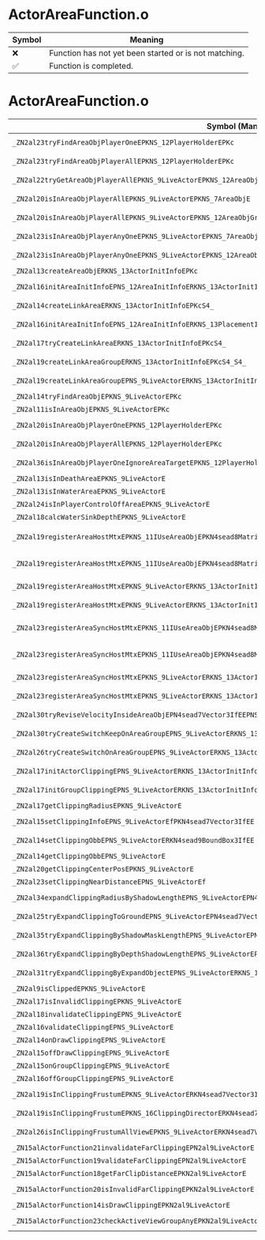# ActorAreaFunction.o
| Symbol | Meaning 
| ------------- | ------------- 
| :x: | Function has not yet been started or is not matching. 
| :white_check_mark: | Function is completed. 


# ActorAreaFunction.o
| Symbol (Mangled) | Symbol (Demangled) | Decompiled? |
| ------------- |  ------------- | ------------- |
| `_ZN2al23tryFindAreaObjPlayerOneEPKNS_12PlayerHolderEPKc` | `al::tryFindAreaObjPlayerOne(al::PlayerHolder const*,char const*)` | :white_check_mark: |
| `_ZN2al23tryFindAreaObjPlayerAllEPKNS_12PlayerHolderEPKc` | `al::tryFindAreaObjPlayerAll(al::PlayerHolder const*,char const*)` | :white_check_mark: |
| `_ZN2al22tryGetAreaObjPlayerAllEPKNS_9LiveActorEPKNS_12AreaObjGroupE` | `al::tryGetAreaObjPlayerAll(al::LiveActor const*,al::AreaObjGroup const*)` | :white_check_mark: |
| `_ZN2al20isInAreaObjPlayerAllEPKNS_9LiveActorEPKNS_7AreaObjE` | `al::isInAreaObjPlayerAll(al::LiveActor const*,al::AreaObj const*)` | :white_check_mark: |
| `_ZN2al20isInAreaObjPlayerAllEPKNS_9LiveActorEPKNS_12AreaObjGroupE` | `al::isInAreaObjPlayerAll(al::LiveActor const*,al::AreaObjGroup const*)` | :white_check_mark: |
| `_ZN2al23isInAreaObjPlayerAnyOneEPKNS_9LiveActorEPKNS_7AreaObjE` | `al::isInAreaObjPlayerAnyOne(al::LiveActor const*,al::AreaObj const*)` | :white_check_mark: |
| `_ZN2al23isInAreaObjPlayerAnyOneEPKNS_9LiveActorEPKNS_12AreaObjGroupE` | `al::isInAreaObjPlayerAnyOne(al::LiveActor const*,al::AreaObjGroup const*)` | :white_check_mark: |
| `_ZN2al13createAreaObjERKNS_13ActorInitInfoEPKc` | `al::createAreaObj(al::ActorInitInfo const&,char const*)` | :white_check_mark: |
| `_ZN2al16initAreaInitInfoEPNS_12AreaInitInfoERKNS_13ActorInitInfoE` | `al::initAreaInitInfo(al::AreaInitInfo *,al::ActorInitInfo const&)` | :white_check_mark: |
| `_ZN2al14createLinkAreaERKNS_13ActorInitInfoEPKcS4_` | `al::createLinkArea(al::ActorInitInfo const&,char const*,char const*)` | :white_check_mark: |
| `_ZN2al16initAreaInitInfoEPNS_12AreaInitInfoERKNS_13PlacementInfoERKNS_13ActorInitInfoE` | `al::initAreaInitInfo(al::AreaInitInfo *,al::PlacementInfo const&,al::ActorInitInfo const&)` | :white_check_mark: |
| `_ZN2al17tryCreateLinkAreaERKNS_13ActorInitInfoEPKcS4_` | `al::tryCreateLinkArea(al::ActorInitInfo const&,char const*,char const*)` | :white_check_mark: |
| `_ZN2al19createLinkAreaGroupERKNS_13ActorInitInfoEPKcS4_S4_` | `al::createLinkAreaGroup(al::ActorInitInfo const&,char const*,char const*,char const*)` | :white_check_mark: |
| `_ZN2al19createLinkAreaGroupEPNS_9LiveActorERKNS_13ActorInitInfoEPKcS6_S6_` | `al::createLinkAreaGroup(al::LiveActor *,al::ActorInitInfo const&,char const*,char const*,char const*)` | :white_check_mark: |
| `_ZN2al14tryFindAreaObjEPKNS_9LiveActorEPKc` | `al::tryFindAreaObj(al::LiveActor const*,char const*)` | :white_check_mark: |
| `_ZN2al11isInAreaObjEPKNS_9LiveActorEPKc` | `al::isInAreaObj(al::LiveActor const*,char const*)` | :white_check_mark: |
| `_ZN2al20isInAreaObjPlayerOneEPKNS_12PlayerHolderEPKc` | `al::isInAreaObjPlayerOne(al::PlayerHolder const*,char const*)` | :white_check_mark: |
| `_ZN2al20isInAreaObjPlayerAllEPKNS_12PlayerHolderEPKc` | `al::isInAreaObjPlayerAll(al::PlayerHolder const*,char const*)` | :white_check_mark: |
| `_ZN2al36isInAreaObjPlayerOneIgnoreAreaTargetEPKNS_12PlayerHolderEPKc` | `al::isInAreaObjPlayerOneIgnoreAreaTarget(al::PlayerHolder const*,char const*)` | :white_check_mark: |
| `_ZN2al13isInDeathAreaEPKNS_9LiveActorE` | `al::isInDeathArea(al::LiveActor const*)` | :white_check_mark: |
| `_ZN2al13isInWaterAreaEPKNS_9LiveActorE` | `al::isInWaterArea(al::LiveActor const*)` | :white_check_mark: |
| `_ZN2al24isInPlayerControlOffAreaEPKNS_9LiveActorE` | `al::isInPlayerControlOffArea(al::LiveActor const*)` | :white_check_mark: |
| `_ZN2al18calcWaterSinkDepthEPKNS_9LiveActorE` | `al::calcWaterSinkDepth(al::LiveActor const*)` | :white_check_mark: |
| `_ZN2al19registerAreaHostMtxEPKNS_11IUseAreaObjEPKN4sead8Matrix34IfEERKNS_13ActorInitInfoE` | `al::registerAreaHostMtx(al::IUseAreaObj const*,sead::Matrix34<float> const*,al::ActorInitInfo const&)` | :white_check_mark: |
| `_ZN2al19registerAreaHostMtxEPKNS_11IUseAreaObjEPKN4sead8Matrix34IfEERKNS_13ActorInitInfoERKNS_13ValidatorBaseE` | `al::registerAreaHostMtx(al::IUseAreaObj const*,sead::Matrix34<float> const*,al::ActorInitInfo const&,al::ValidatorBase const&)` | :white_check_mark: |
| `_ZN2al19registerAreaHostMtxEPKNS_9LiveActorERKNS_13ActorInitInfoE` | `al::registerAreaHostMtx(al::LiveActor const*,al::ActorInitInfo const&)` | :white_check_mark: |
| `_ZN2al19registerAreaHostMtxEPKNS_9LiveActorERKNS_13ActorInitInfoERKNS_13ValidatorBaseE` | `al::registerAreaHostMtx(al::LiveActor const*,al::ActorInitInfo const&,al::ValidatorBase const&)` | :white_check_mark: |
| `_ZN2al23registerAreaSyncHostMtxEPKNS_11IUseAreaObjEPKN4sead8Matrix34IfEERKNS_13ActorInitInfoE` | `al::registerAreaSyncHostMtx(al::IUseAreaObj const*,sead::Matrix34<float> const*,al::ActorInitInfo const&)` | :white_check_mark: |
| `_ZN2al23registerAreaSyncHostMtxEPKNS_11IUseAreaObjEPKN4sead8Matrix34IfEERKNS_13ActorInitInfoERKNS_13ValidatorBaseE` | `al::registerAreaSyncHostMtx(al::IUseAreaObj const*,sead::Matrix34<float> const*,al::ActorInitInfo const&,al::ValidatorBase const&)` | :white_check_mark: |
| `_ZN2al23registerAreaSyncHostMtxEPKNS_9LiveActorERKNS_13ActorInitInfoE` | `al::registerAreaSyncHostMtx(al::LiveActor const*,al::ActorInitInfo const&)` | :white_check_mark: |
| `_ZN2al23registerAreaSyncHostMtxEPKNS_9LiveActorERKNS_13ActorInitInfoERKNS_13ValidatorBaseE` | `al::registerAreaSyncHostMtx(al::LiveActor const*,al::ActorInitInfo const&,al::ValidatorBase const&)` | :white_check_mark: |
| `_ZN2al30tryReviseVelocityInsideAreaObjEPN4sead7Vector3IfEEPNS_9LiveActorEPNS_12AreaObjGroupEPKNS_7AreaObjE` | `al::tryReviseVelocityInsideAreaObj(sead::Vector3<float> *,al::LiveActor *,al::AreaObjGroup *,al::AreaObj const*)` | :white_check_mark: |
| `_ZN2al30tryCreateSwitchKeepOnAreaGroupEPNS_9LiveActorERKNS_13ActorInitInfoE` | `al::tryCreateSwitchKeepOnAreaGroup(al::LiveActor *,al::ActorInitInfo const&)` | :white_check_mark: |
| `_ZN2al26tryCreateSwitchOnAreaGroupEPNS_9LiveActorERKNS_13ActorInitInfoE` | `al::tryCreateSwitchOnAreaGroup(al::LiveActor *,al::ActorInitInfo const&)` | :white_check_mark: |
| `_ZN2al17initActorClippingEPNS_9LiveActorERKNS_13ActorInitInfoE` | `al::initActorClipping(al::LiveActor *,al::ActorInitInfo const&)` | :white_check_mark: |
| `_ZN2al17initGroupClippingEPNS_9LiveActorERKNS_13ActorInitInfoE` | `al::initGroupClipping(al::LiveActor *,al::ActorInitInfo const&)` | :white_check_mark: |
| `_ZN2al17getClippingRadiusEPKNS_9LiveActorE` | `al::getClippingRadius(al::LiveActor const*)` | :white_check_mark: |
| `_ZN2al15setClippingInfoEPNS_9LiveActorEfPKN4sead7Vector3IfEE` | `al::setClippingInfo(al::LiveActor *,float,sead::Vector3<float> const*)` | :white_check_mark: |
| `_ZN2al14setClippingObbEPNS_9LiveActorERKN4sead9BoundBox3IfEE` | `al::setClippingObb(al::LiveActor *,sead::BoundBox3<float> const&)` | :white_check_mark: |
| `_ZN2al14getClippingObbEPNS_9LiveActorE` | `al::getClippingObb(al::LiveActor *)` | :white_check_mark: |
| `_ZN2al20getClippingCenterPosEPKNS_9LiveActorE` | `al::getClippingCenterPos(al::LiveActor const*)` | :white_check_mark: |
| `_ZN2al23setClippingNearDistanceEPNS_9LiveActorEf` | `al::setClippingNearDistance(al::LiveActor *,float)` | :white_check_mark: |
| `_ZN2al34expandClippingRadiusByShadowLengthEPNS_9LiveActorEPN4sead7Vector3IfEEf` | `al::expandClippingRadiusByShadowLength(al::LiveActor *,sead::Vector3<float> *,float)` | :white_check_mark: |
| `_ZN2al25tryExpandClippingToGroundEPNS_9LiveActorEPN4sead7Vector3IfEEf` | `al::tryExpandClippingToGround(al::LiveActor *,sead::Vector3<float> *,float)` | :white_check_mark: |
| `_ZN2al35tryExpandClippingByShadowMaskLengthEPNS_9LiveActorEPN4sead7Vector3IfEE` | `al::tryExpandClippingByShadowMaskLength(al::LiveActor *,sead::Vector3<float> *)` | :white_check_mark: |
| `_ZN2al36tryExpandClippingByDepthShadowLengthEPNS_9LiveActorEPN4sead7Vector3IfEE` | `al::tryExpandClippingByDepthShadowLength(al::LiveActor *,sead::Vector3<float> *)` | :white_check_mark: |
| `_ZN2al31tryExpandClippingByExpandObjectEPNS_9LiveActorERKNS_13ActorInitInfoE` | `al::tryExpandClippingByExpandObject(al::LiveActor *,al::ActorInitInfo const&)` | :white_check_mark: |
| `_ZN2al9isClippedEPKNS_9LiveActorE` | `al::isClipped(al::LiveActor const*)` | :white_check_mark: |
| `_ZN2al17isInvalidClippingEPKNS_9LiveActorE` | `al::isInvalidClipping(al::LiveActor const*)` | :white_check_mark: |
| `_ZN2al18invalidateClippingEPNS_9LiveActorE` | `al::invalidateClipping(al::LiveActor *)` | :white_check_mark: |
| `_ZN2al16validateClippingEPNS_9LiveActorE` | `al::validateClipping(al::LiveActor *)` | :white_check_mark: |
| `_ZN2al14onDrawClippingEPNS_9LiveActorE` | `al::onDrawClipping(al::LiveActor *)` | :white_check_mark: |
| `_ZN2al15offDrawClippingEPNS_9LiveActorE` | `al::offDrawClipping(al::LiveActor *)` | :white_check_mark: |
| `_ZN2al15onGroupClippingEPNS_9LiveActorE` | `al::onGroupClipping(al::LiveActor *)` | :white_check_mark: |
| `_ZN2al16offGroupClippingEPNS_9LiveActorE` | `al::offGroupClipping(al::LiveActor *)` | :white_check_mark: |
| `_ZN2al19isInClippingFrustumEPKNS_9LiveActorERKN4sead7Vector3IfEEffi` | `al::isInClippingFrustum(al::LiveActor const*,sead::Vector3<float> const&,float,float,int)` | :white_check_mark: |
| `_ZN2al19isInClippingFrustumEPKNS_16ClippingDirectorERKN4sead7Vector3IfEEffi` | `al::isInClippingFrustum(al::ClippingDirector const*,sead::Vector3<float> const&,float,float,int)` | :white_check_mark: |
| `_ZN2al26isInClippingFrustumAllViewEPKNS_9LiveActorERKN4sead7Vector3IfEEff` | `al::isInClippingFrustumAllView(al::LiveActor const*,sead::Vector3<float> const&,float,float)` | :white_check_mark: |
| `_ZN15alActorFunction21invalidateFarClippingEPN2al9LiveActorE` | `alActorFunction::invalidateFarClipping(al::LiveActor *)` | :white_check_mark: |
| `_ZN15alActorFunction19validateFarClippingEPN2al9LiveActorE` | `alActorFunction::validateFarClipping(al::LiveActor *)` | :white_check_mark: |
| `_ZN15alActorFunction18getFarClipDistanceEPKN2al9LiveActorE` | `alActorFunction::getFarClipDistance(al::LiveActor const*)` | :white_check_mark: |
| `_ZN15alActorFunction20isInvalidFarClippingEPKN2al9LiveActorE` | `alActorFunction::isInvalidFarClipping(al::LiveActor const*)` | :white_check_mark: |
| `_ZN15alActorFunction14isDrawClippingEPKN2al9LiveActorE` | `alActorFunction::isDrawClipping(al::LiveActor const*)` | :white_check_mark: |
| `_ZN15alActorFunction23checkActiveViewGroupAnyEPKN2al9LiveActorE` | `alActorFunction::checkActiveViewGroupAny(al::LiveActor const*)` | :white_check_mark: |
